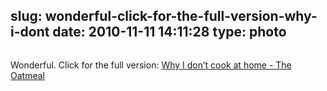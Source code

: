 slug: wonderful-click-for-the-full-version-why-i-dont
date: 2010-11-11 14:11:28
type: photo
---

<a href="http://theoatmeal.com/comics/cook_home"><img src="{{@asset.url swerner/tumblr/2010-11-11-wonderful-click-for-the-full-version-why-i-dont-3f5dd22fb2.png}}" alt=""/></a>

Wonderful. Click for the full version: [Why I don’t cook at home - The Oatmeal](http://theoatmeal.com/comics/cook_home)
